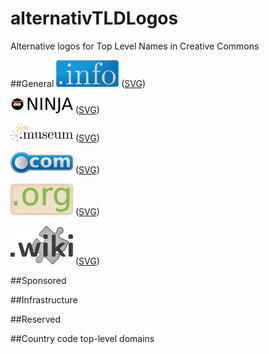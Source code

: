 # alternativTLDLogos
Alternative logos for Top Level Names in Creative Commons

##General
<img src="./tld-general/info.png"   width="100px" /> ([SVG](./tld-general/info.svg))

<img src="./tld-general/ninja.png"  width="100px" /> ([SVG](./tld-general/ninja.svg))

<img src="./tld-general/museum.png" width="100px" /> ([SVG](./tld-general/museum.svg))

<img src="./tld-general/com.png"    width="100px" /> ([SVG](./tld-general/com.svg))

<img src="./tld-general/org.png"    width="100px" /> ([SVG](./tld-general/org.svg))

<img src="./tld-general/wiki.png"   width="100px" /> ([SVG](./tld-general/wiki.svg))

##Sponsored

##Infrastructure

##Reserved

##Country code top-level domains
